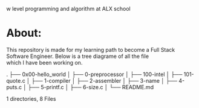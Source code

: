 
w level programming and algorithm at ALX school                                                                                           
                                                                                                                                              
# About:                                                                                                                                      
This repository is made for my learning path to become a Full Stack Software Engineer. Below is a tree diagrame of all the file               
which I have been working on.                                                                                                                 
                              
.
├── 0x00-hello_world
│   ├── 0-preprocessor
│   ├── 100-intel
│   ├── 101-quote.c
│   ├── 1-compiler
│   ├── 2-assembler
│   ├── 3-name
│   ├── 4-puts.c
│   ├── 5-printf.c
│   ├── 6-size.c
│   └── README.md

1 directories, 8 Files
